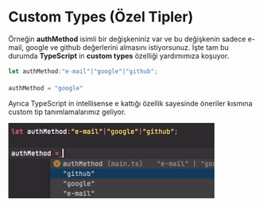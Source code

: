 # Custom Types \(Özel Tipler\)

Örneğin **authMethod** isimli bir değişkeniniz var ve bu değişkenin sadece e-mail, google ve github değerlerini almasını istiyorsunuz. İşte tam bu durumda **TypeScript** in **custom types** özelliği yardımımıza koşuyor.

```typescript
let authMethod:"e-mail"|"google"|"github";

authMethod = "google"
```

Ayrıca TypeScript in intellisense e kattığı özellik sayesinde öneriler kısmına custom tip tanımlamalarımız geliyor.

![](.gitbook/assets/ekran-resmi-2021-07-17-14.23.54.png)

